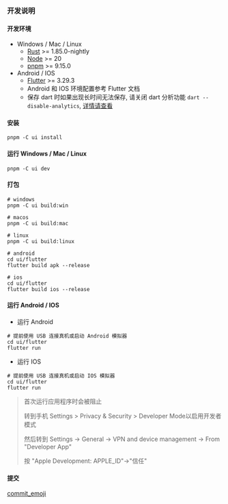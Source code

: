 ### 开发说明

#### 开发环境

- Windows / Mac / Linux
  - [Rust](https://rustup.rs/) >= 1.85.0-nightly
  - [Node](https://nodejs.org/) >= 20
  - [pnpm](https://pnpm.io/) >= 9.15.0
- Android / IOS
  - [Flutter](https://docs.flutter.dev/get-started/install) >= 3.29.3
  - Android 和 IOS 环境配置参考 Flutter 文档
  - 保存 dart 时如果出现长时间无法保存, 请关闭 dart 分析功能 `dart --disable-analytics`, [详情请查看](https://github.com/dart-lang/sdk/issues/56106)

#### 安装

```shell
pnpm -C ui install
```

#### 运行 Windows / Mac / Linux

```shell
pnpm -C ui dev
```

#### 打包

```shell
# windows
pnpm -C ui build:win

# macos
pnpm -C ui build:mac

# linux
pnpm -C ui build:linux

# android
cd ui/flutter
flutter build apk --release

# ios
cd ui/flutter
flutter build ios --release
```

#### 运行 Android / IOS

- 运行 Android

```shell
# 提前使用 USB 连接真机或启动 Android 模拟器
cd ui/flutter
flutter run
```

- 运行 IOS

```shell
# 提前使用 USB 连接真机或启动 IOS 模拟器
cd ui/flutter
flutter run
```

> 首次运行应用程序时会被阻止
>
> 转到手机 Settings > Privacy & Security > Developer Mode以启用开发者模式
>
> 然后转到 Settings -> General -> VPN and device management -> From "Developer App"
>
> 按 "Apple Development: APPLE_ID"->"信任"

#### 提交

[commit_emoji](./commit_emoji.md)
